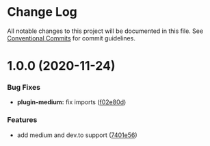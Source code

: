 # Change Log

All notable changes to this project will be documented in this file.
See [Conventional Commits](https://conventionalcommits.org) for commit guidelines.

# 1.0.0 (2020-11-24)

### Bug Fixes

- **plugin-medium:** fix imports ([f02e80d](https://github.com/maximegel/blogster/commit/f02e80df46888a0a70bb21e40ab58d86643c3271))

### Features

- add medium and dev.to support ([7401e56](https://github.com/maximegel/blogster/commit/7401e5634a17d50358c23c38ba2877ef894052e1))
